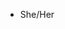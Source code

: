 
- She/Her

<!---
--- is a ✨ special ✨ repository because its `README.md` (this file) appears on your GitHub profile.
You can click the Preview link to take a look at your changes.
--->
